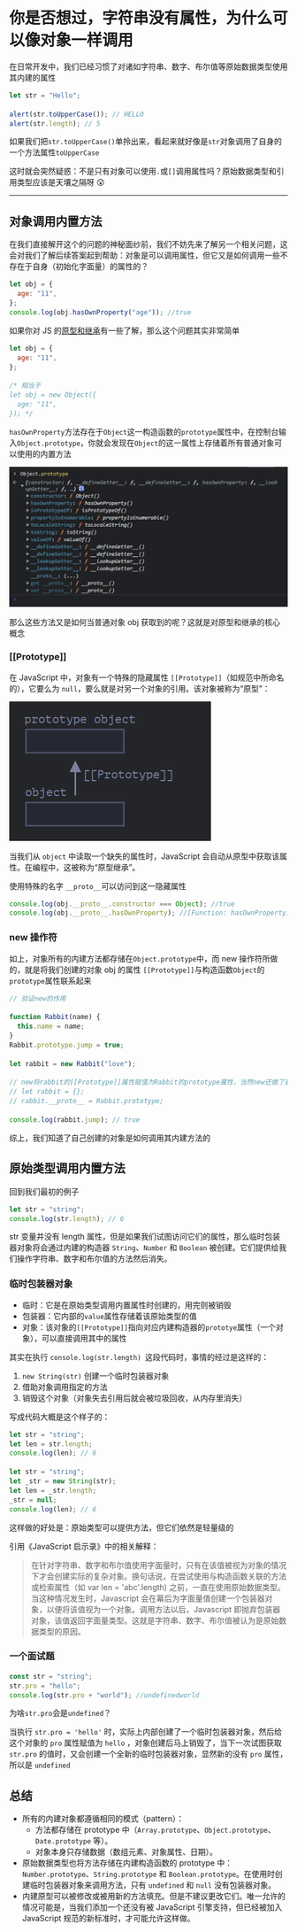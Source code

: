 # 你是否想过，字符串没有属性，为什么可以像对象一样调用

在日常开发中，我们已经习惯了对诸如字符串、数字、布尔值等原始数据类型使用其内建的属性

```javascript
let str = "Hello";

alert(str.toUpperCase()); // HELLO
alert(str.length); // 5
```

如果我们把`str.toUpperCase()`单拎出来，看起来就好像是`str`对象调用了自身的一个方法属性`toUpperCase`

这时就会突然疑惑：不是只有对象可以使用`.`或`[]`调用属性吗？原始数据类型和引用类型应该是天壤之隔呀 😲

---

## 对象调用内置方法

在我们直接解开这个的问题的神秘面纱前，我们不妨先来了解另一个相关问题，这会对我们了解后续答案起到帮助：对象是可以调用属性，但它又是如何调用一些不存在于自身（初始化字面量）的属性的？

```javascript
let obj = {
  age: "11",
};
console.log(obj.hasOwnProperty("age")); //true
```

如果你对 JS 的[原型和继承](https://zh.javascript.info/prototypes "原型和继承")有一些了解，那么这个问题其实非常简单

```javascript
let obj = {
  age: "11",
};

/* 相当于
let obj = new Object({
  age: "11",
}); */
```

`hasOwnProperty`方法存在于`Object`这一构造函数的`prototype`属性中，在控制台输入`Object.prototype`，你就会发现在`Object`的这一属性上存储着所有普通对象可以使用的内置方法

![](posts/post/String/image/image_puzr7h3KRE.png)

&#x20;那么这些方法又是如何当普通对象 obj 获取到的呢？这就是对原型和继承的核心概念

### \[\[Prototype]]

在 JavaScript 中，对象有一个特殊的隐藏属性 `[[Prototype]]`（如规范中所命名的），它要么为 `null`，要么就是对另一个对象的引用。该对象被称为“原型”：

![](posts/post/String/image/image_f3obQHHgxJ.png)

当我们从 `object` 中读取一个缺失的属性时，JavaScript 会自动从原型中获取该属性。在编程中，这被称为“原型继承”。

使用特殊的名字 `__proto__`可以访问到这一隐藏属性

```javascript
console.log(obj.__proto__.constructor === Object); //true
console.log(obj.__proto__.hasOwnProperty); //[Function: hasOwnProperty]
```

### new 操作符

如上，对象所有的内建方法都存储在`Object.prototype`中，而 new 操作符所做的，就是将我们创建的对象 obj 的属性 `[[Prototype]]`与构造函数`Object`的`prototype`属性联系起来

```javascript
// 验证new的作用

function Rabbit(name) {
  this.name = name;
}
Rabbit.prototype.jump = true;

let rabbit = new Rabbit("love");

// new将rabbit的[[Prototype]]属性赋值为Rabbit的prototype属性，当然new还做了更多事情，比如运行构造函数...
// let rabbit = {};
// rabbit.__proto__ = Rabbit.prototype;

console.log(rabbit.jump); // true
```

综上，我们知道了自己创建的对象是如何调用其内建方法的

## 原始类型调用内置方法

回到我们最初的例子

```javascript
let str = "string";
console.log(str.length); // 6
```

str 变量并没有 length 属性，但是如果我们试图访问它们的属性，那么临时包装器对象将会通过内建的构造器 `String`、`Number` 和 `Boolean` 被创建。它们提供给我们操作字符串、数字和布尔值的方法然后消失。

### 临时包装器对象

- 临时：它是在原始类型调用内置属性时创建的，用完则被销毁
- 包装器：它内部的`value`属性存储着该原始类型的值
- 对象：该对象的`[[Prototype]]`指向对应内建构造器的`prototye`属性（一个对象），可以直接调用其中的属性

其实在执行 `console.log(str.length) `这段代码时，事情的经过是这样的：

1.  `new String(str)` 创建一个临时包装器对象
2.  借助对象调用指定的方法
3.  销毁这个对象（对象失去引用后就会被垃圾回收，从内存里消失）

写成代码大概是这个样子的：

```javascript
let str = "string";
let len = str.length;
console.log(len); // 6

let str = "string";
let _str = new String(str);
let len = _str.length;
_str = null;
console.log(len); // 6
```

这样做的好处是：原始类型可以提供方法，但它们依然是轻量级的

引用《JavaScript 启示录》中的相关解释：

> 在针对字符串、数字和布尔值使用字面量时，只有在该值被视为对象的情况下才会创建实际的复杂对象。换句话说，在尝试使用与构造函数关联的方法或检索属性（如 var len = 'abc'.length) 之前，一直在使用原始数据类型。当这种情况发生时，Javascript 会在幕后为字面量值创建一个包装器对象，以便将该值视为一个对象。调用方法以后，Javascript 即抛弃包装器对象，该值返回字面量类型。这就是字符串、数字、布尔值被认为是原始数据类型的原因。

### 一个面试题

```javascript
const str = "string";
str.pro = "hello";
console.log(str.pro + "world"); //undefinedworld
```

为啥`str.pro`会是`undefined`？

当执行 `str.pro = 'hello'` 时，实际上内部创建了一个临时包装器对象，然后给这个对象的 `pro` 属性赋值为 `hello` ，对象创建后马上销毁了，当下一次试图获取 `str.pro` 的值时，又会创建一个全新的临时包装器对象，显然新的没有 `pro` 属性，所以是 `undefined`&#x20;

## 总结

- 所有的内建对象都遵循相同的模式（pattern）：
  - 方法都存储在 prototype 中（`Array.prototype`、`Object.prototype`、`Date.prototype` 等）。
  - 对象本身只存储数据（数组元素、对象属性、日期）。
- 原始数据类型也将方法存储在内建构造函数的 prototype 中：`Number.prototype`、`String.prototype` 和 `Boolean.prototype`。在使用时创建临时包装器对象来调用方法，只有 `undefined` 和 `null` 没有包装器对象。
- 内建原型可以被修改或被用新的方法填充。但是不建议更改它们。唯一允许的情况可能是，当我们添加一个还没有被 JavaScript 引擎支持，但已经被加入 JavaScript 规范的新标准时，才可能允许这样做。
